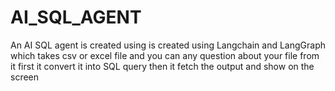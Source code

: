 # AI_SQL_AGENT
An AI  SQL agent is created using is created using Langchain and LangGraph which takes csv or excel file and you can any question about your file from it first it convert it into SQL query then it fetch the output and show on the screen
